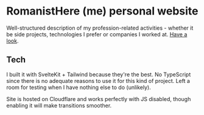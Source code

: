 # RomanistHere (me) personal website

Well-structured description of my profession-related activities - whether it be side projects, technologies I prefer or companies I worked at. [Have a look](https://romanisthere.dev/md/about-me).

## Tech

I built it with SvelteKit + Tailwind because they're the best. No TypeScript since there is no adequate reasons to use it for this kind of project. Left a room for testing when I have nothing else to do (unlikely).

Site is hosted on Cloudflare and works perfectly with JS disabled, though enabling it will make transitions smoother.
